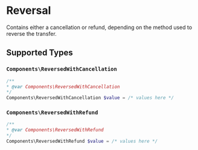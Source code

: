 # Reversal

Contains either a cancellation or refund, depending on the method used to reverse the transfer.


## Supported Types

### `Components\ReversedWithCancellation`

```php
/**
* @var Components\ReversedWithCancellation
*/
Components\ReversedWithCancellation $value = /* values here */
```

### `Components\ReversedWithRefund`

```php
/**
* @var Components\ReversedWithRefund
*/
Components\ReversedWithRefund $value = /* values here */
```

